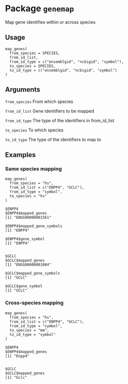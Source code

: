 # Package `genemap`
Map gene identifies within or across species

## Usage
```
map_genes(
  from_species = SPECIES,
  from_id_list,
  from_id_type = c("ensemblgid", "ncbigid", "symbol"),
  to_species = SPECIES,
  to_id_type = c("ensemblgid", "ncbigid", "symbol")
)
```

## Arguments
`from_species` From which species

`from_id_list` Gene identifiers to be mapped

`from_id_type` The type of the identifiers in from_id_list

`to_species` To which species

`to_id_type` The type of the identifiers to map to

## Examples

### Same species mapping
```{r}
map_genes(
  from_species = "hs",
  from_id_list = c("ENPP4", "GCLC"),
  from_id_type = "symbol",
  to_species = "hs"
)

$ENPP4
$ENPP4$mapped_genes
[1] "ENSG00000001561"

$ENPP4$mapped_gene_symbols
[1] "ENPP4"

$ENPP4$gene_symbol
[1] "ENPP4"


$GCLC
$GCLC$mapped_genes
[1] "ENSG00000001084"

$GCLC$mapped_gene_symbols
[1] "GCLC"

$GCLC$gene_symbol
[1] "GCLC"
```

### Cross-species mapping
```{r}
map_genes(
  from_species = "hs",
  from_id_list = c("ENPP4", "GCLC"),
  from_id_type = "symbol",
  to_species = "mm",
  to_id_type = "symbol"
)

$ENPP4
$ENPP4$mapped_genes
[1] "Enpp4"


$GCLC
$GCLC$mapped_genes
[1] "Gclc"
```
